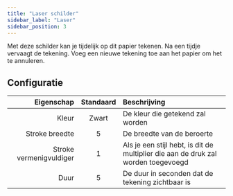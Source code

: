 ```yaml
---
title: "Laser schilder"
sidebar_label: "Laser"
sidebar_position: 3
---
```



Met deze schilder kan je tijdelijk op dit papier tekenen. Na een tijdje vervaagt de tekening. Voeg een nieuwe tekening toe aan het papier om het te annuleren.

## Configuratie

|              Eigenschap | Standaard | Beschrijving                                                                      |
| -----------------------:|:---------:|:--------------------------------------------------------------------------------- |
|                   Kleur |   Zwart   | De kleur die getekend zal worden                                                  |
|          Stroke breedte |     5     | De breedte van de beroerte                                                        |
| Stroke vermenigvuldiger |     1     | Als je een stijl hebt, is dit de multiplier die aan de druk zal worden toegevoegd |
|                    Duur |     5     | De duur in seconden dat de tekening zichtbaar is                                  |
